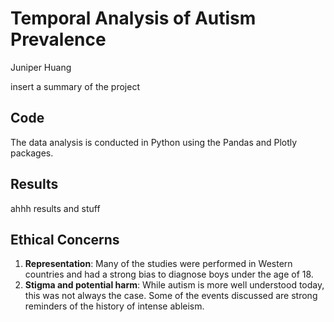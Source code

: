 # Temporal Analysis of Autism Prevalence

Juniper Huang

insert a summary of the project

## Code

The data analysis is conducted in Python using the Pandas and Plotly packages. 

## Results

ahhh results and stuff

## Ethical Concerns

1. **Representation**: Many of the studies were performed in Western countries and had a strong bias to diagnose boys under the age of 18.
2. **Stigma and potential harm**: While autism is more well understood today, this was not always the case. Some of the events discussed are strong reminders of the history of intense ableism.  
